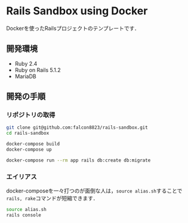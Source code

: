 # Rails Sandbox using Docker

Dockerを使ったRailsプロジェクトのテンプレートです．

## 開発環境

* Ruby 2.4
* Ruby on Rails 5.1.2
* MariaDB

## 開発の手順

### リポジトリの取得

```sh
git clone git@github.com:falcon8823/rails-sandbox.git
cd rails-sandbox

docker-compose build
docker-compose up

docker-compose run --rm app rails db:create db:migrate
```

### エイリアス

docker-composeを一々打つのが面倒な人は，`source alias.sh`することで`rails, rake`コマンドが短縮できます．

```sh
source alias.sh
rails console
```
